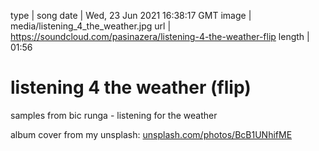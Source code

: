 type | song
date | Wed, 23 Jun 2021 16:38:17 GMT
image | media/listening_4_the_weather.jpg
url | https://soundcloud.com/pasinazera/listening-4-the-weather-flip
length | 01:56

# listening 4 the weather (flip)

samples from bic runga - listening for the weather

album cover from my unsplash: <a href="https://unsplash.com/photos/BcB1UNhifME">unsplash.com/photos/BcB1UNhifME</a>
